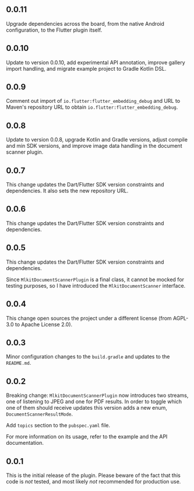 ## 0.0.11

Upgrade dependencies across the board, from the native Android configuration, to the Flutter plugin itself.

## 0.0.10

Update to version 0.0.10, add experimental API annotation, improve gallery import handling, and migrate example project to Gradle Kotlin DSL.

## 0.0.9

Comment out import of `io.flutter:flutter_embedding_debug` and URL to Maven's repository URL to obtain `io.flutter:flutter_embedding_debug`.

## 0.0.8

Update to version 0.0.8, upgrade Kotlin and Gradle versions, adjust compile and min SDK versions, and improve image data handling in the document scanner plugin.

## 0.0.7

This change updates the Dart/Flutter SDK version constraints and dependencies. It also sets the new repository URL.

## 0.0.6

This change updates the Dart/Flutter SDK version constraints and dependencies.

## 0.0.5

This change updates the Dart/Flutter SDK version constraints and dependencies.

Since `MlkitDocumentScannerPlugin` is a final class, it cannot be mocked for testing purposes, so I have introduced the `MlkitDocumentScanner` interface.

## 0.0.4

This change open sources the project under a different license (from AGPL-3.0 to Apache License 2.0).

## 0.0.3

Minor configuration changes to the `build.gradle` and updates to the `README.md`.

## 0.0.2

Breaking change: `MlkitDocumentScannerPlugin` now introduces two streams, one of listening to JPEG and one for PDF results. In order to toggle which one of them should receive updates this version adds a new enum, `DocumentScannerResultMode`.

Add `topics` section to the `pubspec.yaml` file.

For more information on its usage, refer to the example and the API documentation.

## 0.0.1

This is the initial release of the plugin. Please beware of the fact that this code is *not* tested, and most likely *not* recommended for production use.
